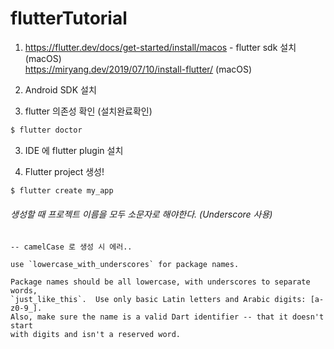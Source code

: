 # flutterTutorial

1. https://flutter.dev/docs/get-started/install/macos - flutter sdk 설치 (macOS) <br>
https://miryang.dev/2019/07/10/install-flutter/ (macOS)

2. Android SDK 설치

3. flutter 의존성 확인 (설치완료확인) <br>
```bash
$ flutter doctor
```
3. IDE 에 flutter plugin 설치

4. Flutter project 생성! <br>
```bash
$ flutter create my_app
```

<h6>생성할 때 프로젝트 이름을 모두 소문자로 해야한다. (Underscore 사용)</h6>

```
-- camelCase 로 생성 시 에러..

use `lowercase_with_underscores` for package names.

Package names should be all lowercase, with underscores to separate words,
`just_like_this`.  Use only basic Latin letters and Arabic digits: [a-z0-9_].
Also, make sure the name is a valid Dart identifier -- that it doesn't start
with digits and isn't a reserved word.
```